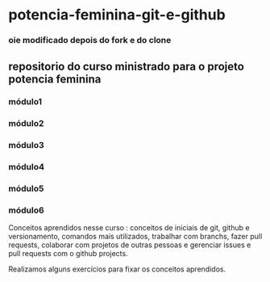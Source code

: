 # potencia-feminina-git-e-github

### oie modificado depois do fork e do clone


## repositorio do curso ministrado para o projeto potencia feminina



### módulo1
### módulo2
### módulo3
### módulo4
### módulo5
### módulo6


Conceitos aprendidos nesse curso : conceitos de iniciais de git, github e versionamento, comandos mais utilizados, trabalhar com branchs, fazer pull requests, colaborar com projetos de outras pessoas e gerenciar issues e pull requests com o github projects.

Realizamos alguns exercícios para fixar os conceitos aprendidos.
